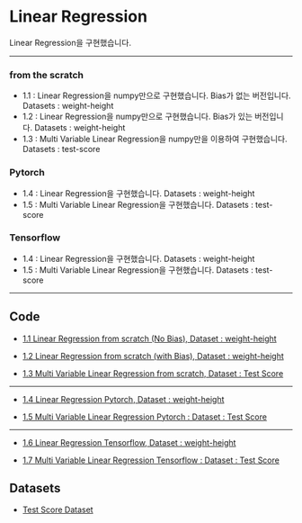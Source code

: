 # Linear Regression

Linear Regression을 구현했습니다.

---

### from the scratch
- 1.1 : Linear Regression을 numpy만으로 구현했습니다. Bias가 없는 버전입니다. Datasets : weight-height
- 1.2 : Linear Regression을 numpy만으로 구현했습니다. Bias가 있는 버전입니다. Datasets : weight-height
- 1.3 : Multi Variable Linear Regression을 numpy만을 이용하여 구현했습니다. Datasets : test-score

### Pytorch
- 1.4 : Linear Regression을 구현했습니다. Datasets : weight-height
- 1.5 : Multi Variable Linear Regression을 구현했습니다. Datasets : test-score

### Tensorflow
- 1.4 : Linear Regression을 구현했습니다. Datasets : weight-height
- 1.5 : Multi Variable Linear Regression을 구현했습니다. Datasets : test-score

---

## Code  

- [1.1 Linear Regression from scratch (No Bias), Dataset : weight-height](1_Linear_Regression/1.1_Linear_Regression_from_scratch_No_Bias.py)    

- [1.2 Linear Regression from scratch (with Bias), Dataset : weight-height](1_Linear_Regression/1.2_Linear_Regression_from_scratch_with_Bias.py)    

- [1.3 Multi Variable Linear Regression from scratch, Dataset : Test Score](1_Linear_Regression/1.3_Multi_Variable_Linear_Regression_from_scratch.py)    

---

- [1.4 Linear Regression Pytorch, Dataset : weight-height](1_Linear_Regression/1.4_Linear_Regression_Pytorch.py)     

- [1.5 Multi Variable Linear Regression Pytorch : Dataset : Test Score](1_Linear_Regression/1.5_Multi_Variable_Linear_Regression_Pytorch.py)      

---

- [1.6 Linear Regression Tensorflow, Dataset : weight-height](1_Linear_Regression/1.6_Linear_Regression_Tensorflow.py)     

- [1.7 Multi Variable Linear Regression Tensorflow : Dataset : Test Score](1_Linear_Regression/1.7_Multi_Variable_Linear_Regression_Tensorflow.py)      






## Datasets  

- [Test Score Dataset](../Datasets/data_test_score.csv)